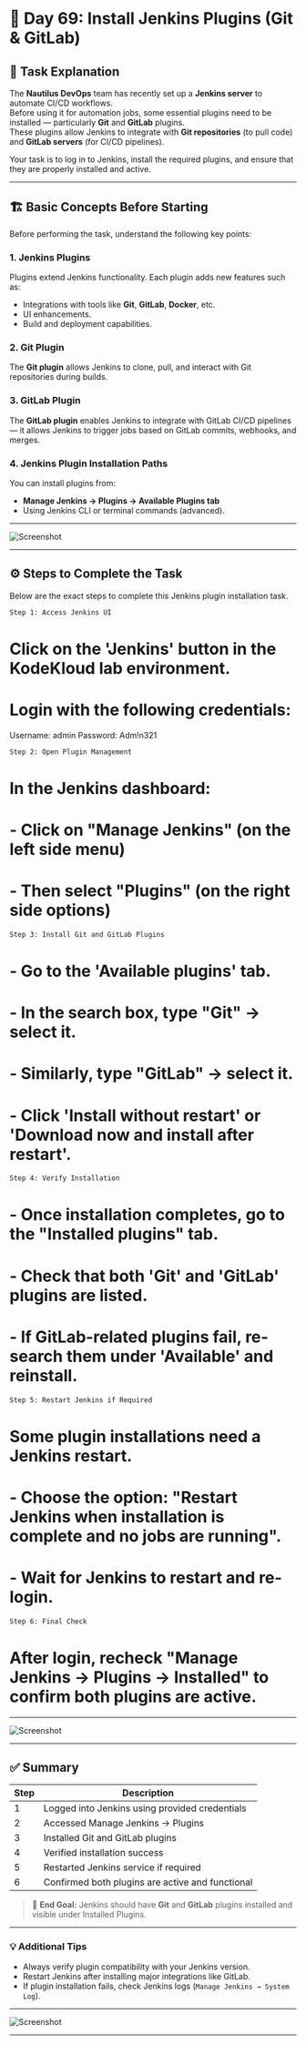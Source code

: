 
# 🧩 Day 69: Install Jenkins Plugins (Git & GitLab)

## 🧠 Task Explanation

The **Nautilus DevOps** team has recently set up a **Jenkins server** to automate CI/CD workflows.  
Before using it for automation jobs, some essential plugins need to be installed — particularly **Git** and **GitLab** plugins.  
These plugins allow Jenkins to integrate with **Git repositories** (to pull code) and **GitLab servers** (for CI/CD pipelines).

Your task is to log in to Jenkins, install the required plugins, and ensure that they are properly installed and active.

---

## 🏗️ Basic Concepts Before Starting

Before performing the task, understand the following key points:

### 1. Jenkins Plugins

Plugins extend Jenkins functionality. Each plugin adds new features such as:

- Integrations with tools like **Git**, **GitLab**, **Docker**, etc.
- UI enhancements.
- Build and deployment capabilities.

### 2. Git Plugin

The **Git plugin** allows Jenkins to clone, pull, and interact with Git repositories during builds.

### 3. GitLab Plugin

The **GitLab plugin** enables Jenkins to integrate with GitLab CI/CD pipelines — it allows Jenkins to trigger jobs based on GitLab commits, webhooks, and merges.

### 4. Jenkins Plugin Installation Paths

You can install plugins from:

- **Manage Jenkins → Plugins → Available Plugins tab**
- Using Jenkins CLI or terminal commands (advanced).

---
![Screenshot](./assets/Screenshot%202025-10-21%20162045.png)

---

## ⚙️ Steps to Complete the Task

Below are the exact steps to complete this Jenkins plugin installation task.

```bash
Step 1: Access Jenkins UI
```

# Click on the 'Jenkins' button in the KodeKloud lab environment.
# Login with the following credentials:
Username: admin
Password: Adm!n321

```bash
Step 2: Open Plugin Management
```

# In the Jenkins dashboard:
# - Click on "Manage Jenkins" (on the left side menu)
# - Then select "Plugins" (on the right side options)

```bash
Step 3: Install Git and GitLab Plugins
```

# - Go to the 'Available plugins' tab.
# - In the search box, type "Git" → select it.
# - Similarly, type "GitLab" → select it.
# - Click 'Install without restart' or 'Download now and install after restart'.

```bash
Step 4: Verify Installation
```

# - Once installation completes, go to the "Installed plugins" tab.
# - Check that both 'Git' and 'GitLab' plugins are listed.
# - If GitLab-related plugins fail, re-search them under 'Available' and reinstall.

```bash
Step 5: Restart Jenkins if Required
```

# Some plugin installations need a Jenkins restart.
# - Choose the option: "Restart Jenkins when installation is complete and no jobs are running".
# - Wait for Jenkins to restart and re-login.

```bash
Step 6: Final Check
```
# After login, recheck "Manage Jenkins → Plugins → Installed" to confirm both plugins are active.

---
![Screenshot](./assets/Screenshot%202025-10-21%20162034.png)

---

## ✅ Summary

| Step | Description |
|------|--------------|
| 1 | Logged into Jenkins using provided credentials |
| 2 | Accessed Manage Jenkins → Plugins |
| 3 | Installed Git and GitLab plugins |
| 4 | Verified installation success |
| 5 | Restarted Jenkins service if required |
| 6 | Confirmed both plugins are active and functional |

> 🎯 **End Goal:** Jenkins should have **Git** and **GitLab** plugins installed and visible under Installed Plugins.

---

### 💡 Additional Tips

- Always verify plugin compatibility with your Jenkins version.
- Restart Jenkins after installing major integrations like GitLab.
- If plugin installation fails, check Jenkins logs (`Manage Jenkins → System Log`).

---
![Screenshot](./assets/Screenshot%202025-10-21%20162121.png)

---
